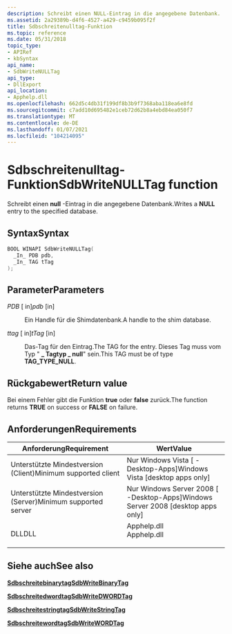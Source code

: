 ```yaml
---
description: Schreibt einen NULL-Eintrag in die angegebene Datenbank.
ms.assetid: 2a29389b-d4f6-4527-a429-c9459b095f2f
title: Sdbschreitenulltag-Funktion
ms.topic: reference
ms.date: 05/31/2018
topic_type:
- APIRef
- kbSyntax
api_name:
- SdbWriteNULLTag
api_type:
- DllExport
api_location:
- Apphelp.dll
ms.openlocfilehash: 662d5c4db31f199df8b3b9f7368aba118ea6e8fd
ms.sourcegitcommit: c7add10d695482e1ceb72d62b8a4ebd84ea050f7
ms.translationtype: MT
ms.contentlocale: de-DE
ms.lasthandoff: 01/07/2021
ms.locfileid: "104214095"
---
```

# <a name="sdbwritenulltag-function"></a><span data-ttu-id="08cf1-103">Sdbschreitenulltag-Funktion</span><span class="sxs-lookup"><span data-stu-id="08cf1-103">SdbWriteNULLTag function</span></span>

<span data-ttu-id="08cf1-104">Schreibt einen **null** -Eintrag in die angegebene Datenbank.</span><span class="sxs-lookup"><span data-stu-id="08cf1-104">Writes a **NULL** entry to the specified database.</span></span>

## <a name="syntax"></a><span data-ttu-id="08cf1-105">Syntax</span><span class="sxs-lookup"><span data-stu-id="08cf1-105">Syntax</span></span>


```C++
BOOL WINAPI SdbWriteNULLTag(
  _In_ PDB pdb,
  _In_ TAG tTag
);
```



## <a name="parameters"></a><span data-ttu-id="08cf1-106">Parameter</span><span class="sxs-lookup"><span data-stu-id="08cf1-106">Parameters</span></span>

<dl> <dt>

<span data-ttu-id="08cf1-107">*PDB* \[ in\]</span><span class="sxs-lookup"><span data-stu-id="08cf1-107">*pdb* \[in\]</span></span>
</dt> <dd>

<span data-ttu-id="08cf1-108">Ein Handle für die Shimdatenbank.</span><span class="sxs-lookup"><span data-stu-id="08cf1-108">A handle to the shim database.</span></span>

</dd> <dt>

<span data-ttu-id="08cf1-109">*ttag* \[ in\]</span><span class="sxs-lookup"><span data-stu-id="08cf1-109">*tTag* \[in\]</span></span>
</dt> <dd>

<span data-ttu-id="08cf1-110">Das-Tag für den Eintrag.</span><span class="sxs-lookup"><span data-stu-id="08cf1-110">The TAG for the entry.</span></span> <span data-ttu-id="08cf1-111">Dieses Tag muss vom Typ " **\_ Tagtyp \_ null**" sein.</span><span class="sxs-lookup"><span data-stu-id="08cf1-111">This TAG must be of type **TAG\_TYPE\_NULL**.</span></span>

</dd> </dl>

## <a name="return-value"></a><span data-ttu-id="08cf1-112">Rückgabewert</span><span class="sxs-lookup"><span data-stu-id="08cf1-112">Return value</span></span>

<span data-ttu-id="08cf1-113">Bei einem Fehler gibt die Funktion **true** oder **false** zurück.</span><span class="sxs-lookup"><span data-stu-id="08cf1-113">The function returns **TRUE** on success or **FALSE** on failure.</span></span>

## <a name="requirements"></a><span data-ttu-id="08cf1-114">Anforderungen</span><span class="sxs-lookup"><span data-stu-id="08cf1-114">Requirements</span></span>



| <span data-ttu-id="08cf1-115">Anforderung</span><span class="sxs-lookup"><span data-stu-id="08cf1-115">Requirement</span></span> | <span data-ttu-id="08cf1-116">Wert</span><span class="sxs-lookup"><span data-stu-id="08cf1-116">Value</span></span> |
|-------------------------------------|----------------------------------------------------------------------------------------|
| <span data-ttu-id="08cf1-117">Unterstützte Mindestversion (Client)</span><span class="sxs-lookup"><span data-stu-id="08cf1-117">Minimum supported client</span></span><br/> | <span data-ttu-id="08cf1-118">Nur Windows Vista \[ -Desktop-Apps\]</span><span class="sxs-lookup"><span data-stu-id="08cf1-118">Windows Vista \[desktop apps only\]</span></span><br/>                                         |
| <span data-ttu-id="08cf1-119">Unterstützte Mindestversion (Server)</span><span class="sxs-lookup"><span data-stu-id="08cf1-119">Minimum supported server</span></span><br/> | <span data-ttu-id="08cf1-120">Nur Windows Server 2008 \[ -Desktop-Apps\]</span><span class="sxs-lookup"><span data-stu-id="08cf1-120">Windows Server 2008 \[desktop apps only\]</span></span><br/>                                   |
| <span data-ttu-id="08cf1-121">DLL</span><span class="sxs-lookup"><span data-stu-id="08cf1-121">DLL</span></span><br/>                      | <dl> <span data-ttu-id="08cf1-122"><dt>Apphelp.dll</dt></span><span class="sxs-lookup"><span data-stu-id="08cf1-122"><dt>Apphelp.dll</dt></span></span> </dl> |



## <a name="see-also"></a><span data-ttu-id="08cf1-123">Siehe auch</span><span class="sxs-lookup"><span data-stu-id="08cf1-123">See also</span></span>

<dl> <dt>

[<span data-ttu-id="08cf1-124">**Sdbschreitebinarytag**</span><span class="sxs-lookup"><span data-stu-id="08cf1-124">**SdbWriteBinaryTag**</span></span>](sdbwritebinarytag.md)
</dt> <dt>

[<span data-ttu-id="08cf1-125">**Sdbschreitedwordtag**</span><span class="sxs-lookup"><span data-stu-id="08cf1-125">**SdbWriteDWORDTag**</span></span>](sdbwritedwordtag.md)
</dt> <dt>

[<span data-ttu-id="08cf1-126">**Sdbschreitestringtag**</span><span class="sxs-lookup"><span data-stu-id="08cf1-126">**SdbWriteStringTag**</span></span>](sdbwritestringtag.md)
</dt> <dt>

[<span data-ttu-id="08cf1-127">**Sdbschreitewordtag**</span><span class="sxs-lookup"><span data-stu-id="08cf1-127">**SdbWriteWORDTag**</span></span>](sdbwritewordtag.md)
</dt> </dl>

 

 




